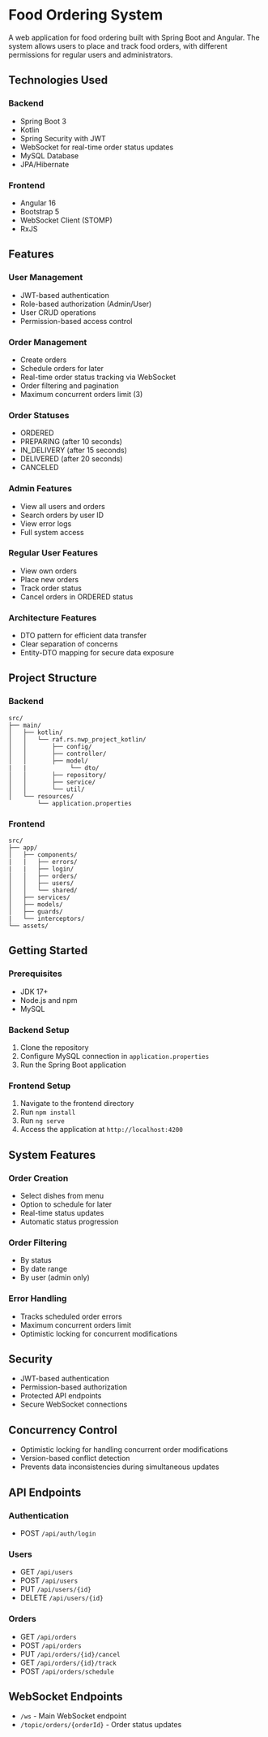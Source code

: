 # Food Ordering System

A web application for food ordering built with Spring Boot and Angular. The system allows users to place and track food orders, with different permissions for regular users and administrators.

## Technologies Used

### Backend
- Spring Boot 3
- Kotlin
- Spring Security with JWT
- WebSocket for real-time order status updates
- MySQL Database
- JPA/Hibernate

### Frontend
- Angular 16
- Bootstrap 5
- WebSocket Client (STOMP)
- RxJS

## Features

### User Management
- JWT-based authentication
- Role-based authorization (Admin/User)
- User CRUD operations
- Permission-based access control

### Order Management
- Create orders
- Schedule orders for later
- Real-time order status tracking via WebSocket
- Order filtering and pagination
- Maximum concurrent orders limit (3)

### Order Statuses
- ORDERED
- PREPARING (after 10 seconds)
- IN_DELIVERY (after 15 seconds)
- DELIVERED (after 20 seconds)
- CANCELED

### Admin Features
- View all users and orders
- Search orders by user ID
- View error logs
- Full system access

### Regular User Features
- View own orders
- Place new orders
- Track order status
- Cancel orders in ORDERED status

### Architecture Features
- DTO pattern for efficient data transfer
- Clear separation of concerns
- Entity-DTO mapping for secure data exposure

## Project Structure

### Backend
```plaintext
src/
├── main/
│   ├── kotlin/
│   │   └── raf.rs.nwp_project_kotlin/
│   │       ├── config/
│   │       ├── controller/
│   │       ├── model/
|   |            └── dto/      
│   │       ├── repository/
│   │       ├── service/
│   │       └── util/
│   └── resources/
        └── application.properties
```
### Frontend
```plaintext
src/
├── app/
│   ├── components/
|   |   ├── errors/
|   |   ├── login/
│   │   ├── orders/
│   │   ├── users/
│   │   └── shared/
│   ├── services/
│   ├── models/
│   ├── guards/
|   └── interceptors/
└── assets/
```
## Getting Started

### Prerequisites
- JDK 17+
- Node.js and npm
- MySQL

### Backend Setup
1. Clone the repository
2. Configure MySQL connection in `application.properties`
3. Run the Spring Boot application

### Frontend Setup
1. Navigate to the frontend directory
2. Run `npm install`
3. Run `ng serve`
4. Access the application at `http://localhost:4200`

## System Features

### Order Creation
- Select dishes from menu
- Option to schedule for later
- Real-time status updates
- Automatic status progression

### Order Filtering
- By status
- By date range
- By user (admin only)

### Error Handling
- Tracks scheduled order errors
- Maximum concurrent orders limit
- Optimistic locking for concurrent modifications

## Security
- JWT-based authentication
- Permission-based authorization
- Protected API endpoints
- Secure WebSocket connections

## Concurrency Control
- Optimistic locking for handling concurrent order modifications
- Version-based conflict detection
- Prevents data inconsistencies during simultaneous updates

## API Endpoints

### Authentication
- POST `/api/auth/login`

### Users
- GET `/api/users`
- POST `/api/users`
- PUT `/api/users/{id}`
- DELETE `/api/users/{id}`

### Orders
- GET `/api/orders`
- POST `/api/orders`
- PUT `/api/orders/{id}/cancel`
- GET `/api/orders/{id}/track`
- POST `/api/orders/schedule`

## WebSocket Endpoints
- `/ws` - Main WebSocket endpoint
- `/topic/orders/{orderId}` - Order status updates

